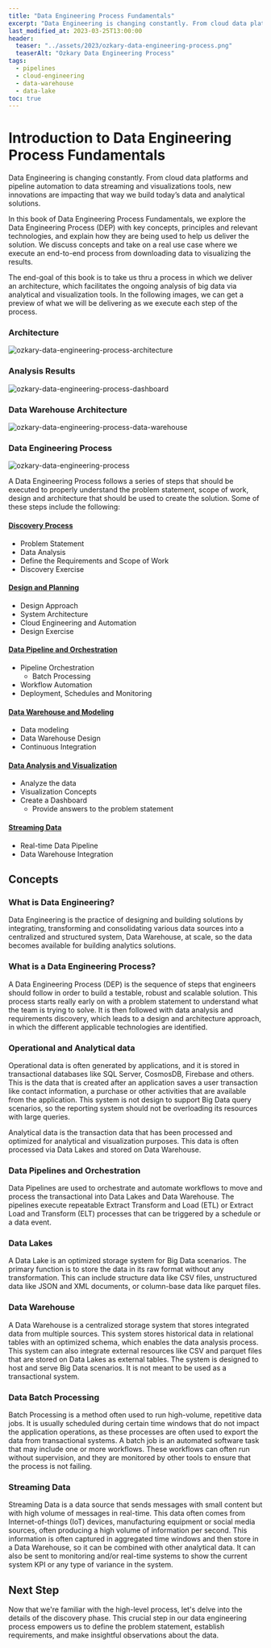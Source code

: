 ```yaml
---
title: "Data Engineering Process Fundamentals"
excerpt: "Data Engineering is changing constantly. From cloud data platforms and pipeline automation to data streaming and visualizations tools, new innovations are impacting that way we build today’s data and analytical solutions. This is an overview of Data Engineering Process with hands-on code samples."
last_modified_at: 2023-03-25T13:00:00
header:
  teaser: "../assets/2023/ozkary-data-engineering-process.png"
  teaserAlt: "Ozkary Data Engineering Process"
tags: 
  - pipelines  
  - cloud-engineering
  - data-warehouse
  - data-lake
toc: true
---
```

# Introduction to Data Engineering Process Fundamentals 

Data Engineering is changing constantly. From cloud data platforms and pipeline automation to data streaming and visualizations tools, new innovations are impacting that way we build today’s data and analytical solutions. 

In this book of Data Engineering Process Fundamentals, we explore the Data Engineering Process (DEP) with key concepts, principles and relevant technologies, and explain how they are being used to help us deliver the solution. We discuss concepts and take on a real use case where we execute an end-to-end process from downloading data to visualizing the results. 

The end-goal of this book is to take us thru a process in which we deliver an architecture, which facilitates the ongoing analysis of big data via analytical and visualization tools. In the following images, we can get a preview of what we will be delivering as we execute each step of the process. 

### Architecture

![ozkary-data-engineering-process-architecture](images/ozkary-data-engineering-process-architecture.png "Data Engineering Process - Architecture")

### Analysis Results

![ozkary-data-engineering-process-dashboard](images/ozkary-data-engineering-process-dashboard.png "Data Engineering Process - Dashboard")

### Data Warehouse Architecture

![ozkary-data-engineering-process-data-warehouse](images/ozkary-data-engineering-process-data-warehouse-design.png "Data Engineering Process - Data Warehouse")


### Data Engineering Process

![ozkary-data-engineering-process](images/ozkary-data-engineering-process.png "Data Engineering Process - Overview")

A Data Engineering Process follows a series of steps that should be executed to properly understand the problem statement, scope of work, design and architecture that should be used to create the solution. Some of these steps include the following:

#### [Discovery Process](#sec-discovery)
- Problem Statement
- Data Analysis
- Define the Requirements and Scope of Work
- Discovery Exercise

#### [Design and Planning](#sec-design)
- Design Approach
- System Architecture
- Cloud Engineering and Automation
- Design Exercise

#### [Data Pipeline and Orchestration](#sec-pipeline)
- Pipeline Orchestration
  - Batch Processing
- Workflow Automation
- Deployment, Schedules and Monitoring

#### [Data Warehouse and Modeling](#sec-dw)
- Data modeling
- Data Warehouse Design
- Continuous Integration

#### [Data Analysis and Visualization](#sec-analysis)
- Analyze the data
- Visualization Concepts
- Create a Dashboard
  - Provide answers to the problem statement

#### [Streaming Data](#sec-streaming)
- Real-time Data Pipeline
- Data Warehouse Integration  

## Concepts 

### What is Data Engineering?

Data Engineering is the practice of designing and building solutions by integrating, transforming and consolidating various data sources into a centralized and structured system, Data Warehouse, at scale, so the data becomes available for building analytics solutions.

### What is a Data Engineering Process?

A Data Engineering Process (DEP) is the sequence of steps that engineers should follow in order to build a testable, robust and scalable solution. This process starts really early on with a problem statement to understand what the team is trying to solve. It is then followed with data analysis and requirements discovery, which leads to a design and architecture approach, in which the different applicable technologies are identified.

### Operational and Analytical data

Operational data is often generated by applications, and it is stored in transactional databases like SQL Server, CosmosDB, Firebase and others. This is the data that is created after an application saves a user transaction like contact information, a purchase or other activities that are available from the application. This system is not design to support Big Data query scenarios, so the reporting system should not be overloading its resources with large queries.

Analytical data is the transaction data that has been processed and optimized for analytical and visualization purposes. This data is often processed via Data Lakes and stored on Data Warehouse.

### Data Pipelines and Orchestration

Data Pipelines are used to orchestrate and automate workflows to move and process the transactional into Data Lakes and Data Warehouse. The pipelines execute repeatable Extract Transform and Load (ETL) or Extract Load and Transform (ELT) processes that can be triggered by a schedule or a data event. 

### Data Lakes

A Data Lake is an optimized storage system for Big Data scenarios. The primary function is to store the data in its raw format without any transformation. This can include structure data like CSV files, unstructured data like JSON and XML documents, or column-base data like parquet files.

### Data Warehouse

A Data Warehouse is a centralized storage system that stores integrated data from multiple sources. This system stores historical data in relational tables with an optimized schema, which enables the data analysis process. This system can also integrate external resources like CSV and parquet files that are stored on Data Lakes as external tables. The system is designed to host and serve Big Data scenarios. It is not meant to be used as a transactional system. 

### Data Batch Processing

Batch Processing is a method often used to run high-volume, repetitive data jobs. It is usually scheduled during certain time windows that do not impact the application operations, as these processes are often used to export the data from transactional systems.  A batch job is an automated software task that may include one or more workflows. These workflows can often run without supervision, and they are monitored by other tools to ensure that the process is not failing. 

### Streaming Data

Streaming Data is a data source that sends messages with small content but with high volume of messages in real-time. This data often comes from Internet-of-things (IoT) devices, manufacturing equipment or social media sources, often producing a high volume of information per second. This information is often captured in aggregated time windows and then store in a Data Warehouse, so it can be combined with other analytical data. It can also be sent to monitoring and/or real-time systems to show the current system KPI or any type of variance in the system.

## Next Step

Now that we're familiar with the high-level process, let's delve into the details of the discovery phase. This crucial step in our data engineering process empowers us to define the problem statement, establish requirements, and make insightful observations about the data.

